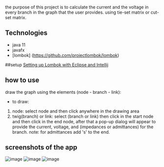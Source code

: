 the purpose of this project is to calculate the current and the voltage in every branch in the graph that the user provides. using tie-set matrix or cut-set matrix.
## Technologies
* java 11
* javafx
* [lombok] (https://github.com/projectlombok/lombok)

##setup
 [Setting up Lombok with Eclipse and Intellij](https://www.baeldung.com/lombok-ide)

## how to use
draw the graph using the elements (node - branch - link):
* to draw:
 1. node: select node and then click anywhere in the drawing area 
 2. twig(branch) or link: select (branch or link) then click in the start node and then click in the end node, after that a pop-up dialog will appear to provide the current,    voltage, and (impedances or admittances) for the branch.
 note: for admittances add 's' to the end. 
## screenshots of the app
![image](https://user-images.githubusercontent.com/62031222/146055947-19e17e88-ab44-4d01-8d75-8b4a6e171454.png)
![image](https://user-images.githubusercontent.com/62031222/146056633-7dc3c641-82b2-4aff-b29e-f31ad89fe08e.png)
![image](https://user-images.githubusercontent.com/62031222/146056763-20c1797b-c9e3-4576-bfa6-0c09306be5cb.png)







